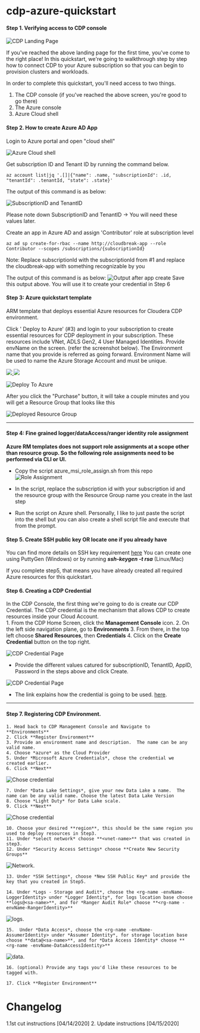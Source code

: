 # cdp-azure-quickstart

#### Step 1. Verifying access to CDP console
![CDP Landing Page](https://github.com/cpv0310/cdp-azure-tools/blob/master/screenshots/screenshot6.png?raw=true)

If you've reached the above landing page for the first time, you've come to the right place! In this quickstart, we're going to walkthrough step by step how to connect CDP to your Azure subscription so that you can begin to provision clusters and workloads. 

In order to complete this quickstart, you'll need access to two things.  

  1. The CDP console (if you've reached the above screen, you're good to go there)
  2. The Azure console
  3. Azure Cloud shell

#### Step 2.  How to create Azure AD App

Login to Azure portal and open "cloud shell" 

![Azure Cloud shell](https://github.com/cpv0310/cdp-azure-tools/blob/master/screenshots/azure-shell.png?raw=true)

Get subscription ID and Tenant ID by running the command below.

```az account list|jq '.[]|{"name": .name, "subscriptionId": .id, "tenantId": .tenantId, "state": .state}'```

The output of this command is as below:

![SubscriptionID and TenantID](https://github.com/cpv0310/cdp-azure-tools/blob/master/screenshots/sub-tenant-ID.png?raw=true)

Please note down SubscriptionID and TenantID -> You will need these values later.

Create an app in Azure AD and assign 'Contributor' role at subscription level

```az ad sp create-for-rbac --name http://cloudbreak-app --role Contributor --scopes /subscriptions/{subscriptionId}```

Note: Replace subscriptionId with the subscriptionId from #1 and replace the cloudbreak-app with something recognizable by you

The output of this command is as below:
![Output after app create](https://github.com/cpv0310/cdp-azure-tools/blob/master/screenshots/app-output.png?raw=true)
Save this output above.  You will use it to create your credential in Step 6

#### Step 3: Azure quickstart template

ARM template that deploys essential Azure resources for Cloudera CDP environment.

Click ' Deploy to Azure' (#3) and login to your subscription to create essential resources for CDP deployment in your subscription. These resources include VNet, ADLS Gen2, 4 User Managed Identities. Provide envName on the screen. (refer the screenshot below).  The Environment name that you provide is referred as <envName> going forward.  Environment Name will be used to name the Azure Storage Account and must be unique.

<a href="https://portal.azure.com/#create/Microsoft.Template/uri/https%3A%2F%2Fraw.githubusercontent.com%2Fcegganesh84%2Fcdp-azure-tools%2Fmaster%2Fazuredeploy.json" target="_blank">
    <img src="http://azuredeploy.net/deploybutton.png" />
</a>

<a href="http://armviz.io/#/?load=https%3A%2F%2Fraw.githubusercontent.com%2Fcegganesh84%2Fcdp-azure-tools%2Fmaster%2Fazuredeploy.json" target="_blank">
    <img src="http://armviz.io/visualizebutton.png"/>
</a>

![Deploy To Azure](https://github.com/cpv0310/cdp-azure-tools/blob/master/screenshots/deployment.png?raw=true)





After you click the "Purchase" button, it will take a couple minutes and you will get a Resource Group that looks like this

![Deployed Resource Group](https://github.com/cpv0310/cdp-azure-tools/blob/master/screenshots/cdp-resourcegroup.png?raw=true)


---

#### Step 4: Fine grained logger/dataAccess/ranger identity role assignment
**Azure RM templates does not support role assignments at a scope other than resource group. So the
following role assignments need to be performed via CLI or UI.**

- Copy the script azure_msi_role_assign.sh from this repo
![Role Assignment](https://github.com/cpv0310/cdp-azure-tools/blob/master/screenshots/role-assignment-script.png?raw=true)

- In the script, replace the subscription id with your subscription id and the resource group with the Resource Group name you create in the last step

- Run the script on Azure shell.  Personally, I like to just paste the script into the shell but you can also create a shell script file and execute that from the prompt. 


#### Step 5. Create SSH public key OR locate one if you already have
You can find more details on SSH key requirement 
[here](https://docs.cloudera.com/management-console/cloud/environments-azure/topics/mc-azure-env-ssh-key.html) 
You can create one using PuttyGen (Windows) or by running ***ssh-keygen -t rsa*** (Linux/Mac)

If you complete step5, that means you have already created all required Azure resources for this quickstart.

#### Step 6. Creating a CDP Credential

 In the CDP Console, the first thing we're going to do is create our CDP Credential.  The CDP credential is the mechanism that allows CDP to create resources inside your Cloud Account.  
    1. From the CDP Home Screen, click the **Management Console** icon. 
    2. On the left side navigation plane, go to **Environments**
    3. From there, in the top left choose **Shared Resources**, then **Credentials**
    4. Click on the **Create Credential** button on the top right.

![CDP Credential Page](https://github.com/cpv0310/cdp-azure-tools/blob/master/screenshots/credential.png?raw=true)

- Provide the different values catured for subscriptionID, TenantID, AppID, Password in the steps above and click Create.

![CDP Credential Page](https://github.com/cpv0310/cdp-azure-tools/blob/master/screenshots/create-app1.png?raw=true)

  - The link explains how the credential is going to be used. [here](https://docs.cloudera.com/management-console/cloud/credentials-azure/topics/mc-credential.html).  
---

#### Step 7. Registering CDP Environment.

    1. Head back to CDP Management Console and Navigate to **Environments**
    2. Click **Register Environment**
    3. Provide an environment name and description.  The name can be any valid name. 
    4. Choose *azure* as the Cloud Provider
    5. Under *Microsoft Azure Credentials*, chose the credential we created earlier. 
    6. Click **Next**

![Chose credential](https://github.com/cpv0310/cdp-azure-tools/blob/master/screenshots/choose-cred.png?raw=true)


    7. Under *Data Lake Settings*, give your new Data Lake a name.  The name can be any valid name. Choose the latest Data Lake Version
    8. Choose *Light Duty* for Data Lake scale. 
    9. Click **Next**
    
  ![Chose credential](https://github.com/cpv0310/cdp-azure-tools/blob/master/screenshots/dl.png?raw=true)
  
    10. Choose your desired **region**, this should be the same region you used to deploy resources in Step3.
    11. Under *select network* choose **<vnet-name>** that was created in step3.
    12. Under *Security Access Settings* choose **Create New Security Groups**
    
   ![Network](https://github.com/cpv0310/cdp-azure-tools/blob/master/screenshots/network.png?raw=true). 
        
    13. Under *SSH Settings*, choose *New SSH Public Key* and provide the key that you created in Step5.
    
    14. Under *Logs - Storage and Audit*, choose the <rg-name -envName-LoggerIdentity> under *Logger Identity*, for logs location base choose **logs@<sa-name>**, and for *Ranger Audit Role* choose **<rg-name -envName-RangerIdentity>**
    
  ![logs](https://github.com/cpv0310/cdp-azure-tools/blob/master/screenshots/logs.png?raw=true).
	
    15.  Under *Data Access*, choose the <rg-name -envName-AssumerIdentity> under *Assumer Identity*, for storage location base choose **data@<sa-name>**, and for *Data Access Identity* choose **<rg-name -envName-DataAccessIdentity>**
    
  ![data](https://github.com/cpv0310/cdp-azure-tools/blob/master/screenshots/data.png?raw=true).
	
    16. (optional) Provide any tags you'd like these resources to be tagged with. 

    17. Click **Register Environment**

# Changelog

1.1st cut instructions [04/14/2020]
2. Update instructions [04/15/2020]
